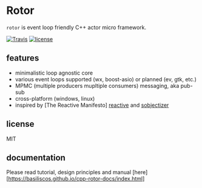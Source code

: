 # Rotor

[reactive]: https://www.reactivemanifesto.org/ "The Reactive Manifesto"
[sobjectizer]: https://github.com/Stiffstream/sobjectizer

`rotor` is event loop friendly C++ actor micro framework.

[![Travis](https://img.shields.io/travis/basiliscos/cpp-rotor.svg)](https://travis-ci.org/basiliscos/cpp-rotor)
[![license](https://img.shields.io/github/license/basiliscos/cpp-rotor.svg)](https://github.com/basiliscos/cpp-rotor/blob/master/LICENSE)

## features

- minimalistic loop agnostic core
- various event loops supported (wx, boost-asio) or planned (ev, gtk, etc.)
- MPMC (multiple producers mupltiple consumers) messaging, aka pub-sub
- cross-platform (windows, linux)
- inspired by [The Reactive Manifesto] [reactive] and [sobjectizer]

## license

MIT

## documentation

Please read tutorial, design principles and manual [here][https://basiliscos.github.io/cpp-rotor-docs/index.html]

